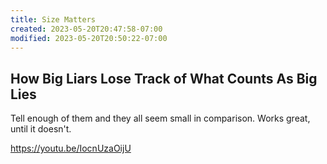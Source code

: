 ```yaml
---
title: Size Matters
created: 2023-05-20T20:47:58-07:00
modified: 2023-05-20T20:50:22-07:00
---
```


## How Big Liars Lose Track of What Counts As Big Lies

Tell enough of them and they all seem small in comparison. Works great, until it doesn't.

https://youtu.be/IocnUzaOijU
